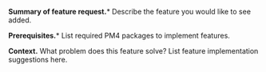 **Summary of feature request.***
Describe the feature you would like to see added.

**Prerequisites.***
List required PM4 packages to implement features.

**Context.**
What problem does this feature solve? List feature implementation suggestions here.
